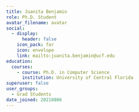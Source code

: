 ```yaml
---
title: Juanita Benjamin
role: Ph.D. Student
avatar_filename: avatar
social:
  - display:
      header: false
    icon_pack: far
    icon: envelope
    link: mailto:juanita.benjamin@ucf.edu
education:
  courses:
    - course: Ph.D. in Computer Science
      institution: University of Central Florida
superuser: false
user_groups:
  - Grad Students
date_joined: 20210806
---
```

